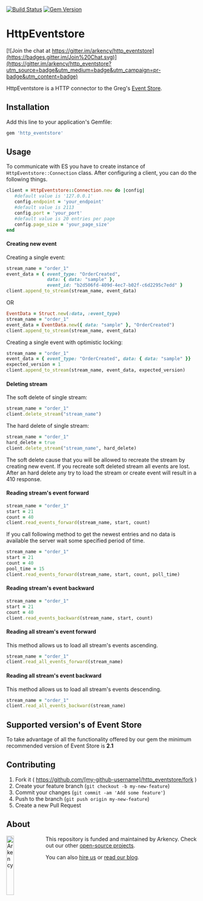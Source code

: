 [![Build Status](https://travis-ci.org/arkency/http_eventstore.svg?branch=master)](https://travis-ci.org/arkency/http_eventstore)
[![Gem Version](https://badge.fury.io/rb/http_eventstore.svg)](http://badge.fury.io/rb/http_eventstore)

# HttpEventstore

[![Join the chat at https://gitter.im/arkency/http_eventstore](https://badges.gitter.im/Join%20Chat.svg)](https://gitter.im/arkency/http_eventstore?utm_source=badge&utm_medium=badge&utm_campaign=pr-badge&utm_content=badge)

HttpEventstore is a HTTP connector to the Greg's [Event Store](https://geteventstore.com/).

## Installation

Add this line to your application's Gemfile:

```ruby
gem 'http_eventstore'
```

## Usage

To communicate with ES you have to create instance of `HttpEventstore::Connection` class. After configuring a client, you can do the following things.

```ruby
client = HttpEventstore::Connection.new do |config|
   #default value is '127.0.0.1'
   config.endpoint = 'your_endpoint'
   #default value is 2113
   config.port = 'your_port'
   #default value is 20 entries per page
   config.page_size = 'your_page_size'
end
```

#### Creating new event

Creating a single event:

```ruby
stream_name = "order_1"
event_data = { event_type: "OrderCreated",
               data: { data: "sample" },
               event_id: "b2d506fd-409d-4ec7-b02f-c6d2295c7edd" }
client.append_to_stream(stream_name, event_data)
```

OR

```ruby
EventData = Struct.new(:data, :event_type)
stream_name = "order_1"
event_data = EventData.new({ data: "sample" }, "OrderCreated")
client.append_to_stream(stream_name, event_data)
```

Creating a single event with optimistic locking:

```ruby
stream_name = "order_1"
event_data = { event_type: "OrderCreated", data: { data: "sample" }}
expected_version = 1
client.append_to_stream(stream_name, event_data, expected_version)
```

#### Deleting stream

The soft delete of single stream:

```ruby
stream_name = "order_1"
client.delete_stream("stream_name")
```

The hard delete of single stream:

```ruby
stream_name = "order_1"
hard_delete = true
client.delete_stream("stream_name", hard_delete)
```

The soft delete cause that you will be allowed to recreate the stream by creating new event. If you recreate soft deleted stream all events are lost.
After an hard delete any try to load the stream or create event will result in a 410 response.

#### Reading stream's event forward

```ruby
stream_name = "order_1"
start = 21
count = 40
client.read_events_forward(stream_name, start, count)
```

If you call following method to get the newest entries and no data is available the server wait some specified period of time.

```ruby
stream_name = "order_1"
start = 21
count = 40
pool_time = 15
client.read_events_forward(stream_name, start, count, poll_time)
```

#### Reading stream's event backward

```ruby
stream_name = "order_1"
start = 21
count = 40
client.read_events_backward(stream_name, start, count)
```

#### Reading all stream's event forward

This method allows us to load all stream's events ascending.

```ruby
stream_name = "order_1"
client.read_all_events_forward(stream_name)
```

#### Reading all stream's event backward

This method allows us to load all stream's events descending.

```ruby
stream_name = "order_1"
client.read_all_events_backward(stream_name)
```

## Supported version's of Event Store

To take advantage of all the functionality offered by our gem the minimum recommended version of Event Store is **2.1**

## Contributing

1. Fork it ( https://github.com/[my-github-username]/http_eventstore/fork )
2. Create your feature branch (`git checkout -b my-new-feature`)
3. Commit your changes (`git commit -am 'Add some feature'`)
4. Push to the branch (`git push origin my-new-feature`)
5. Create a new Pull Request

## About

<img src="http://arkency.com/images/arkency.png" alt="Arkency" width="20%" align="left" />

This repository is funded and maintained by Arkency. Check out our other [open-source projects](https://github.com/arkency).

You can also [hire us](http://arkency.com) or [read our blog](http://blog.arkency.com).
